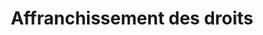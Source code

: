 ---
title: Affranchissement des droits
longTitle: 'Affranchissement des droits'
tags:
- gccommon
french:
- "[[Copyright clearance]]"
---